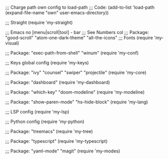 ;;; Charge path own config to load-path
;;; Code:
(add-to-list 'load-path (expand-file-name "own" user-emacs-directory))

;;; Straight
(require 'my-straight)

;;; Emacs no [menu|scroll|tool] - bar
;;; See Numbers col
;;; Package: "good-scroll" "atom-one-dark-theme" "all-the-icons"
;;; Fonts
(require 'my-visual)

;;; Package: "exec-path-from-shell" "winum"
(require 'my-conf)

;;; Keys global config
(require 'my-keys)

;;; Package: "ivy" "counsel" "swiper" "projectile"
(require 'my-core)

;;; Package: "dashboard"
(require 'my-dashboard)

;;; Package: "which-key" "doom-modeline"
(require 'my-modeline)

;;; Package: "show-paren-mode" "hs-hide-block"
(require 'my-lang)

;;; LSP config
(require 'my-lsp)

;;; Python config
(require 'my-python)

;;; Package: "treemacs"
(require 'my-tree)

;;; Package: "typescript"
(require 'my-typescript)

;;; Package: "yaml-mode" "magit"
(require 'my-modes)
